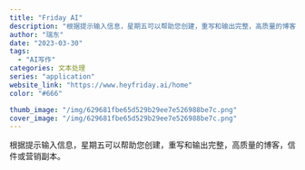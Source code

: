 ```yaml
---
title: "Friday AI"
description: "根据提示输入信息，星期五可以帮助您创建，重写和输出完整，高质量的博客，信件或营销副本。 "
author: "瑞东"
date: "2023-03-30"
tags:
  - "AI写作"
categories: 文本处理
series: "application"
website_link: "https://www.heyfriday.ai/home"
color: "#666"

thumb_image: "/img/629681fbe65d529b29ee7e526988be7c.png"
cover_image: "/img/629681fbe65d529b29ee7e526988be7c.png"
---
```


根据提示输入信息，星期五可以帮助您创建，重写和输出完整，高质量的博客，信件或营销副本。 